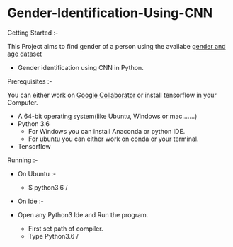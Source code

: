 # Gender-Identification-Using-CNN

Getting Started :-

  This Project aims to find gender of a person using the availabe [gender and age dataset](https://drive.google.com/open?id=1dLZaJ_1mVt4m99vk7S3Kf6EcPJ-Vsmdq)
  
  - Gender identification using CNN in Python.
  
Prerequisites :-
  
  You can either work on [Google Collaborator](https://colab.research.google.com/) or install tensorflow in your Computer.
  
  - A 64-bit  operating system(like Ubuntu, Windows or mac.......)
  - Python 3.6
    - For Windows you can install Anaconda or python IDE.
    - For ubuntu you can either work on conda or your terminal.
  - Tensorflow

Running :-
  
  - On Ubuntu :-
  
    - $ python3.6 /<Program file>
  
  - On Ide :-
  
  - Open any Python3 Ide and Run the program.

    - First set path of compiler.
    - Type Python3.6 /<program file>

